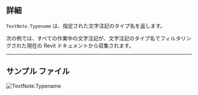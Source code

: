 ## 詳細
`TextNote.Typename` は、指定された文字注記のタイプ名を返します。

次の例では、すべての作業中の文字注記が、文字注記のタイプ名でフィルタリングされた現在の Revit ドキュメントから収集されます。

___
## サンプル ファイル

![TextNote.Typename](./Revit.Elements.TextNote.Typename_img.jpg)
